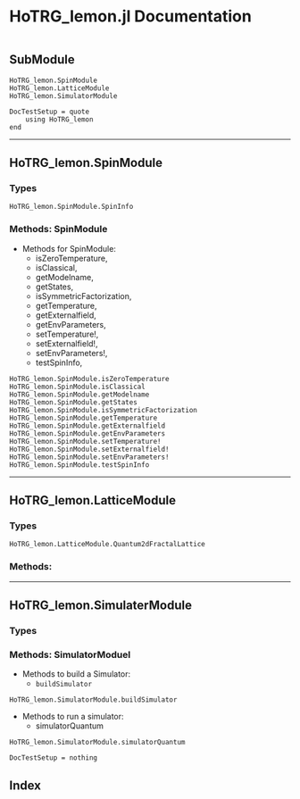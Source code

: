# HoTRG_lemon.jl Documentation

```@contents
```

## SubModule

```@docs
HoTRG_lemon.SpinModule
HoTRG_lemon.LatticeModule  
HoTRG_lemon.SimulatorModule  
```

```@meta
DocTestSetup = quote
	using HoTRG_lemon
end
```

--------------

## HoTRG_lemon.SpinModule

### Types

```@docs
HoTRG_lemon.SpinModule.SpinInfo
```

### Methods: SpinModule

* Methods for SpinModule:
  * isZeroTemperature, 
  * isClassical,
  * getModelname,
  * getStates,
  * isSymmetricFactorization,
  * getTemperature,
  * getExternalfield,
  * getEnvParameters,
  * setTemperature!,
  * setExternalfield!,
  * setEnvParameters!,
  * testSpinInfo,

```@docs
HoTRG_lemon.SpinModule.isZeroTemperature
HoTRG_lemon.SpinModule.isClassical
HoTRG_lemon.SpinModule.getModelname
HoTRG_lemon.SpinModule.getStates
HoTRG_lemon.SpinModule.isSymmetricFactorization
HoTRG_lemon.SpinModule.getTemperature
HoTRG_lemon.SpinModule.getExternalfield
HoTRG_lemon.SpinModule.getEnvParameters
HoTRG_lemon.SpinModule.setTemperature!
HoTRG_lemon.SpinModule.setExternalfield!
HoTRG_lemon.SpinModule.setEnvParameters!
HoTRG_lemon.SpinModule.testSpinInfo
```


--------------

## HoTRG_lemon.LatticeModule

### Types

```@docs
HoTRG_lemon.LatticeModule.Quantum2dFractalLattice
```

### Methods:

--------------

## HoTRG_lemon.SimulaterModule

### Types


### Methods: SimulatorModuel

* Methods to build a Simulator:
  * `buildSimulator`

```@docs
HoTRG_lemon.SimulatorModule.buildSimulator
```

* Methods to run a simulator:
  * simulatorQuantum

```@docs
HoTRG_lemon.SimulatorModule.simulatorQuantum
```

```@meta
DocTestSetup = nothing
```

## Index

```@index
```
